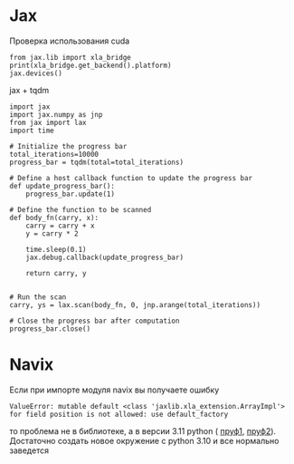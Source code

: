 # Jax

Проверка использования cuda 

~~~
from jax.lib import xla_bridge
print(xla_bridge.get_backend().platform)
jax.devices()
~~~

jax + tqdm

~~~
import jax
import jax.numpy as jnp
from jax import lax
import time

# Initialize the progress bar
total_iterations=10000
progress_bar = tqdm(total=total_iterations)

# Define a host callback function to update the progress bar
def update_progress_bar():
    progress_bar.update(1)

# Define the function to be scanned
def body_fn(carry, x):
    carry = carry + x
    y = carry * 2
    
    time.sleep(0.1)
    jax.debug.callback(update_progress_bar)

    return carry, y


# Run the scan
carry, ys = lax.scan(body_fn, 0, jnp.arange(total_iterations))

# Close the progress bar after computation
progress_bar.close()
~~~

# Navix

Если при импорте модуля navix вы получаете ошибку
~~~
ValueError: mutable default <class 'jaxlib.xla_extension.ArrayImpl'> for field position is not allowed: use default_factory
~~~

то проблема не в библиотеке, а в версии 3.11 python ( [пруф1](https://github.com/huggingface/datasets/issues/5230), [пруф2](https://github.com/ray-project/ray/issues/33232)). Достаточно создать новое окружение с python 3.10 и все нормально заведется
